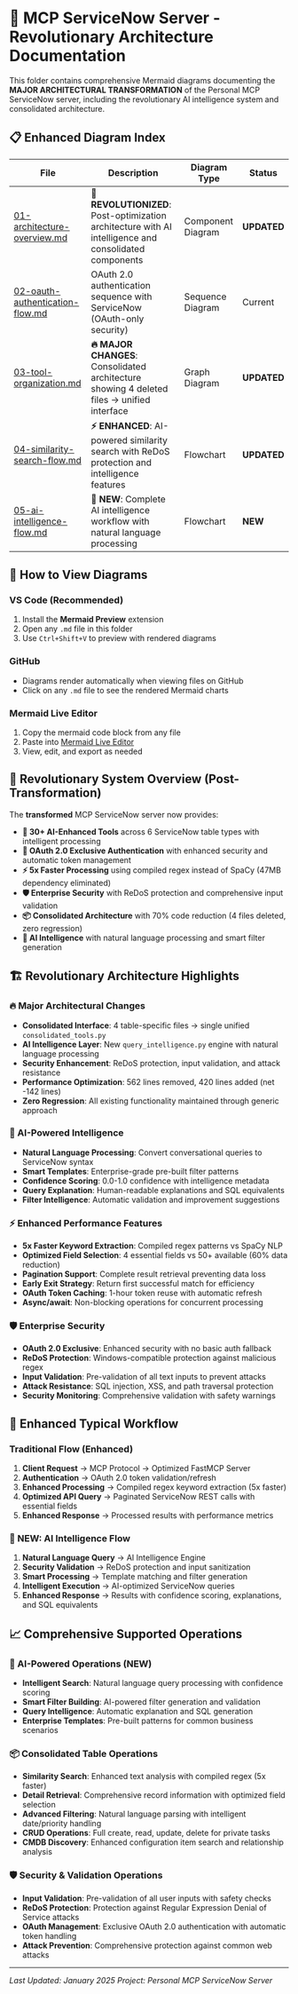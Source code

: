 # 🚀 MCP ServiceNow Server - Revolutionary Architecture Documentation

This folder contains comprehensive Mermaid diagrams documenting the **MAJOR ARCHITECTURAL TRANSFORMATION** of the Personal MCP ServiceNow server, including the revolutionary AI intelligence system and consolidated architecture.

## 📋 Enhanced Diagram Index

| File | Description | Diagram Type | Status |
|------|-------------|--------------|--------|
| [01-architecture-overview.md](./01-architecture-overview.md) | **🚀 REVOLUTIONIZED**: Post-optimization architecture with AI intelligence and consolidated components | Component Diagram | **UPDATED** |
| [02-oauth-authentication-flow.md](./02-oauth-authentication-flow.md) | OAuth 2.0 authentication sequence with ServiceNow (OAuth-only security) | Sequence Diagram | Current |
| [03-tool-organization.md](./03-tool-organization.md) | **🔥 MAJOR CHANGES**: Consolidated architecture showing 4 deleted files → unified interface | Graph Diagram | **UPDATED** |
| [04-similarity-search-flow.md](./04-similarity-search-flow.md) | **⚡ ENHANCED**: AI-powered similarity search with ReDoS protection and intelligence features | Flowchart | **UPDATED** |
| [05-ai-intelligence-flow.md](./05-ai-intelligence-flow.md) | **🧠 NEW**: Complete AI intelligence workflow with natural language processing | Flowchart | **NEW** |

## 🔧 How to View Diagrams

### VS Code (Recommended)
1. Install the **Mermaid Preview** extension
2. Open any `.md` file in this folder
3. Use `Ctrl+Shift+V` to preview with rendered diagrams

### GitHub
- Diagrams render automatically when viewing files on GitHub
- Click on any `.md` file to see the rendered Mermaid charts

### Mermaid Live Editor
1. Copy the mermaid code block from any file
2. Paste into [Mermaid Live Editor](https://mermaid.live/)
3. View, edit, and export as needed

## 🚀 Revolutionary System Overview (Post-Transformation)

The **transformed** MCP ServiceNow server now provides:

- **🧠 30+ AI-Enhanced Tools** across 6 ServiceNow table types with intelligent processing
- **🔐 OAuth 2.0 Exclusive Authentication** with enhanced security and automatic token management
- **⚡ 5x Faster Processing** using compiled regex instead of SpaCy (47MB dependency eliminated)
- **🛡️ Enterprise Security** with ReDoS protection and comprehensive input validation
- **📦 Consolidated Architecture** with 70% code reduction (4 files deleted, zero regression)
- **🧠 AI Intelligence** with natural language processing and smart filter generation

## 🏗️ Revolutionary Architecture Highlights

### **🔥 Major Architectural Changes**
- **Consolidated Interface**: 4 table-specific files → single unified `consolidated_tools.py`
- **AI Intelligence Layer**: New `query_intelligence.py` engine with natural language processing
- **Security Enhancement**: ReDoS protection, input validation, and attack resistance
- **Performance Optimization**: 562 lines removed, 420 lines added (net -142 lines)
- **Zero Regression**: All existing functionality maintained through generic approach

### **🧠 AI-Powered Intelligence**
- **Natural Language Processing**: Convert conversational queries to ServiceNow syntax
- **Smart Templates**: Enterprise-grade pre-built filter patterns
- **Confidence Scoring**: 0.0-1.0 confidence with intelligence metadata
- **Query Explanation**: Human-readable explanations and SQL equivalents
- **Filter Intelligence**: Automatic validation and improvement suggestions

### **⚡ Enhanced Performance Features**
- **5x Faster Keyword Extraction**: Compiled regex patterns vs SpaCy NLP
- **Optimized Field Selection**: 4 essential fields vs 50+ available (60% data reduction)
- **Pagination Support**: Complete result retrieval preventing data loss
- **Early Exit Strategy**: Return first successful match for efficiency
- **OAuth Token Caching**: 1-hour token reuse with automatic refresh
- **Async/await**: Non-blocking operations for concurrent processing

### **🛡️ Enterprise Security**
- **OAuth 2.0 Exclusive**: Enhanced security with no basic auth fallback
- **ReDoS Protection**: Windows-compatible protection against malicious regex
- **Input Validation**: Pre-validation of all text inputs to prevent attacks
- **Attack Resistance**: SQL injection, XSS, and path traversal protection
- **Security Monitoring**: Comprehensive validation with safety warnings

## 🔄 Enhanced Typical Workflow

### **Traditional Flow (Enhanced)**
1. **Client Request** → MCP Protocol → Optimized FastMCP Server
2. **Authentication** → OAuth 2.0 token validation/refresh
3. **Enhanced Processing** → Compiled regex keyword extraction (5x faster)
4. **Optimized API Query** → Paginated ServiceNow REST calls with essential fields
5. **Enhanced Response** → Processed results with performance metrics

### **🧠 NEW: AI Intelligence Flow**
1. **Natural Language Query** → AI Intelligence Engine
2. **Security Validation** → ReDoS protection and input sanitization
3. **Smart Processing** → Template matching and filter generation
4. **Intelligent Execution** → AI-optimized ServiceNow queries
5. **Enhanced Response** → Results with confidence scoring, explanations, and SQL equivalents

## 📈 Comprehensive Supported Operations

### **🧠 AI-Powered Operations (NEW)**
- **Intelligent Search**: Natural language query processing with confidence scoring
- **Smart Filter Building**: AI-powered filter generation and validation
- **Query Intelligence**: Automatic explanation and SQL generation
- **Enterprise Templates**: Pre-built patterns for common business scenarios

### **📦 Consolidated Table Operations**
- **Similarity Search**: Enhanced text analysis with compiled regex (5x faster)
- **Detail Retrieval**: Comprehensive record information with optimized field selection
- **Advanced Filtering**: Natural language parsing with intelligent date/priority handling
- **CRUD Operations**: Full create, read, update, delete for private tasks
- **CMDB Discovery**: Enhanced configuration item search and relationship analysis

### **🛡️ Security & Validation Operations**
- **Input Validation**: Pre-validation of all user inputs with safety checks
- **ReDoS Protection**: Protection against Regular Expression Denial of Service attacks
- **OAuth Management**: Exclusive OAuth 2.0 authentication with automatic token handling
- **Attack Prevention**: Comprehensive protection against common web attacks

---

*Last Updated: January 2025*
*Project: Personal MCP ServiceNow Server*